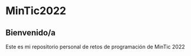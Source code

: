 # MinTic2022

## Bienvenido/a

Este es mi repositorio personal de retos de programación de MinTic 2022
